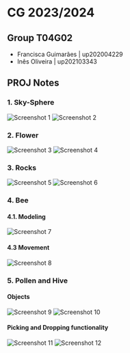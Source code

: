 # CG 2023/2024

## Group T04G02

- Francisca Guimarães | up202004229
- Inês Oliveira | up202103343

## PROJ Notes

### 1. Sky-Sphere
![Screenshot 1](screenshots/project-t04g02-1a.png)
![Screenshot 2](screenshots/project-t04g02-1b.png)


### 2. Flower
![Screenshot 3](screenshots/project-t04g02-2b.png)
![Screenshot 4](screenshots/project-t04g02-2a.png)

### 3. Rocks
![Screenshot 5](screenshots/project-t04g02-3a.png)
![Screenshot 6](screenshots/project-t04g02-3b.png)

### 4. Bee
#### 4.1. Modeling
![Screenshot 7](screenshots/project-t04g02-4.png)

#### 4.3 Movement 
![Screenshot 8](screenshots/project-t04g02-5.png)

### 5. Pollen and Hive
#### Objects
![Screenshot 9](screenshots/project-t04g02-6a.png)
![Screenshot 10](screenshots/project-t04g02-6b.png)

#### Picking and Dropping functionality
![Screenshot 11](screenshots/project-t04g02-6c.png)
![Screenshot 12](screenshots/project-t04g02-6d.png)

